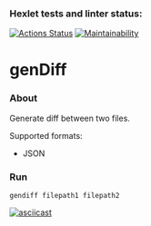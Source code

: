 ### Hexlet tests and linter status:
[![Actions Status](https://github.com/domingi/frontend-project-46/workflows/hexlet-check/badge.svg)](https://github.com/domingi/frontend-project-46/actions)
[![Maintainability](https://api.codeclimate.com/v1/badges/bcca637a06e1791ccf6e/maintainability)](https://codeclimate.com/github/domingi/frontend-project-46/maintainability)

# genDiff

### About
Generate diff between two files.

Supported formats:
- JSON

### Run
```shell
gendiff filepath1 filepath2
```
[![asciicast](https://asciinema.org/a/k355AIGo3A55jwvnKgkY3BGex.svg)](https://asciinema.org/a/k355AIGo3A55jwvnKgkY3BGex)